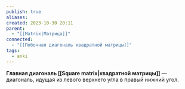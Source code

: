 ```yaml
---
publish: true
aliases: 
created: 2023-10-30 20:11
parent:
  - "[[Matrix|Матрица]]"
connected:
  - "[[Побочная диагональ квадратной матрицы]]"
tags:
  - anki
---
```


**Главная диагональ [[Square matrix|квадратной матрицы]]** — диагональ, идущая из левого верхнего угла в правый нижний угол.












